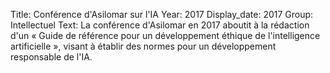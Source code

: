 Title: Conférence d'Asilomar sur l'IA
Year: 2017
Display_date: 2017
Group: Intellectuel
Text: La conférence d'Asilomar en 2017 aboutit à la rédaction d'un « Guide de référence pour un développement éthique de l'intelligence artificielle », visant à établir des normes pour un développement responsable de l'IA.